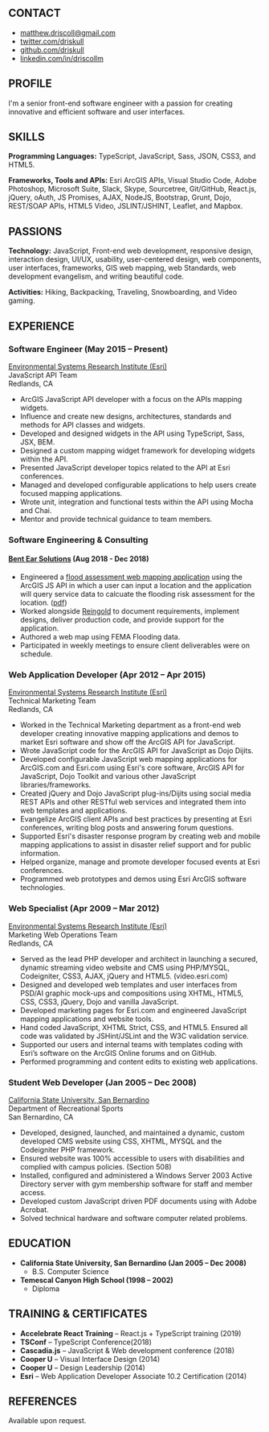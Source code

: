 ## CONTACT

- [matthew.driscoll@gmail.com](mailto:matthew.driscoll@gmail.com)
- [twitter.com/driskull](https://twitter.com/driskull)
- [github.com/driskull](https://github.com/driskull)
- [linkedin.com/in/driscollm](https://www.linkedin.com/in/driscollm)

## PROFILE

I'm a senior front-end software engineer with a passion for creating innovative and efficient software and user interfaces.

## SKILLS

**Programming Languages:** TypeScript, JavaScript, Sass, JSON, CSS3, and HTML5.

**Frameworks, Tools and APIs:** Esri ArcGIS APIs, Visual Studio Code, Adobe Photoshop, Microsoft Suite, Slack, Skype, Sourcetree, Git/GitHub, React.js, jQuery, oAuth, JS Promises, AJAX, NodeJS, Bootstrap, Grunt, Dojo, REST/SOAP APIs, HTML5 Video, JSLINT/JSHINT, Leaflet, and Mapbox.

## PASSIONS

**Technology:** JavaScript, Front-end web development, responsive design, interaction design, UI/UX, usability, user-centered design, web components, user interfaces, frameworks, GIS web mapping, web Standards, web development evangelism, and writing beautiful code.

**Activities:** Hiking, Backpacking, Traveling, Snowboarding, and Video gaming.

## EXPERIENCE

### Software Engineer (May 2015 – Present)

[Environmental Systems Research Institute (Esri)](https://www.esri.com)<br />
JavaScript API Team<br />
Redlands, CA<br />
<!-- Salary/Hourly: $110,000/$50.00 -->

- ArcGIS JavaScript API developer with a focus on the APIs mapping widgets.
- Influence and create new designs, architectures, standards and methods for API classes and widgets.
- Developed and designed widgets in the API using TypeScript, Sass, JSX, BEM.
- Designed a custom mapping widget framework for developing widgets within the API.
- Presented JavaScript developer topics related to the API at Esri conferences.
- Managed and developed configurable applications to help users create focused mapping applications.
- Wrote unit, integration and functional tests within the API using Mocha and Chai.
- Mentor and provide technical guidance to team members.

### Software Engineering & Consulting

#### [Bent Ear Solutions](https://www.bentearsolutions.com/) (Aug 2018 - Dec 2018)

<!-- Hourly: \$100.00 -->

- Engineered a [flood assessment web mapping application](https://heartlandfloodhelp.org/map/?search=1600-1698%20W%20Reno%20Ave,%20Oklahoma%20City,%20OK,%2073106,%20USA&) using the ArcGIS JS API in which a user can input a location and the application will query service data to calcuate the flooding risk assessment for the location. ([pdf](./pdf/flooding-map.pdf))
- Worked alongside [Reingold](https://www.reingold.com/) to document requirements, implement designs, deliver production code, and provide support for the application.
- Authored a web map using FEMA Flooding data.
- Participated in weekly meetings to ensure client deliverables were on schedule.

### Web Application Developer (Apr 2012 – Apr 2015)

[Environmental Systems Research Institute (Esri)](https://www.esri.com)<br />
Technical Marketing Team<br />
Redlands, CA

- Worked in the Technical Marketing department as a front-end web developer creating innovative mapping applications and demos to market Esri software and show off the ArcGIS API for JavaScript.
- Wrote JavaScript code for the ArcGIS API for JavaScript as Dojo Dijits.
- Developed configurable JavaScript web mapping applications for ArcGIS.com and Esri.com using Esri's core software, ArcGIS API for JavaScript, Dojo Toolkit and various other JavaScript libraries/frameworks.
- Created jQuery and Dojo JavaScript plug-ins/Dijits using social media REST APIs and other RESTful web services and integrated them into web templates and applications.
- Evangelize ArcGIS client APIs and best practices by presenting at Esri conferences, writing blog posts and answering forum questions.
- Supported Esri's disaster response program by creating web and mobile mapping applications to assist in disaster relief support and for public information.
- Helped organize, manage and promote developer focused events at Esri conferences.
- Programmed web prototypes and demos using Esri ArcGIS software technologies.

### Web Specialist (Apr 2009 – Mar 2012)

[Environmental Systems Research Institute (Esri)](https://www.esri.com)<br />
Marketing Web Operations Team<br />
Redlands, CA

- Served as the lead PHP developer and architect in launching a secured, dynamic streaming video website and CMS using PHP/MYSQL, Codeigniter, CSS3, AJAX, jQuery and HTML5. (video.esri.com)
- Designed and developed web templates and user interfaces from PSD/AI graphic mock-ups and compositions using XHTML, HTML5, CSS, CSS3, jQuery, Dojo and vanilla JavaScript.
- Developed marketing pages for Esri.com and engineered JavaScript mapping applications and website tools.
- Hand coded JavaScript, XHTML Strict, CSS, and HTML5. Ensured all code was validated by JSHint/JSLint and the W3C validation service.
- Supported our users and internal teams with templates coding with Esri’s software on the ArcGIS Online forums and on GitHub.
- Performed programming and content edits to existing web applications.

### Student Web Developer (Jan 2005 – Dec 2008)

[California State University, San Bernardino](https://www.csusb.edu)<br />
Department of Recreational Sports<br />
San Bernardino, CA

- Developed, designed, launched, and maintained a dynamic, custom developed CMS website using CSS, XHTML, MYSQL and the Codeigniter PHP framework.
- Ensured website was 100% accessible to users with disabilities and complied with campus policies. (Section 508)
- Installed, configured and administered a Windows Server 2003 Active Directory server with gym membership software for staff and member access.
- Developed custom JavaScript driven PDF documents using with Adobe Acrobat.
- Solved technical hardware and software computer related problems.

## EDUCATION

- **California State University, San Bernardino (Jan 2005 – Dec 2008)**
  - B.S. Computer Science
- **Temescal Canyon High School (1998 – 2002)**
  - Diploma

## TRAINING & CERTIFICATES

- **Accelebrate React Training** – React.js + TypeScript training (2019)
- **TSConf** – TypeScript Conference(2018)
- **Cascadia.js** – JavaScript & Web development conference (2018)
- **Cooper U** – Visual Interface Design (2014)
- **Cooper U** – Design Leadership (2014)
- **Esri** – Web Application Developer Associate 10.2 Certification (2014)

## REFERENCES

Available upon request.
